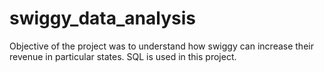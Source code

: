 # swiggy_data_analysis

Objective of the project was to understand how swiggy can increase their revenue in particular states.
SQL is used in this project.
